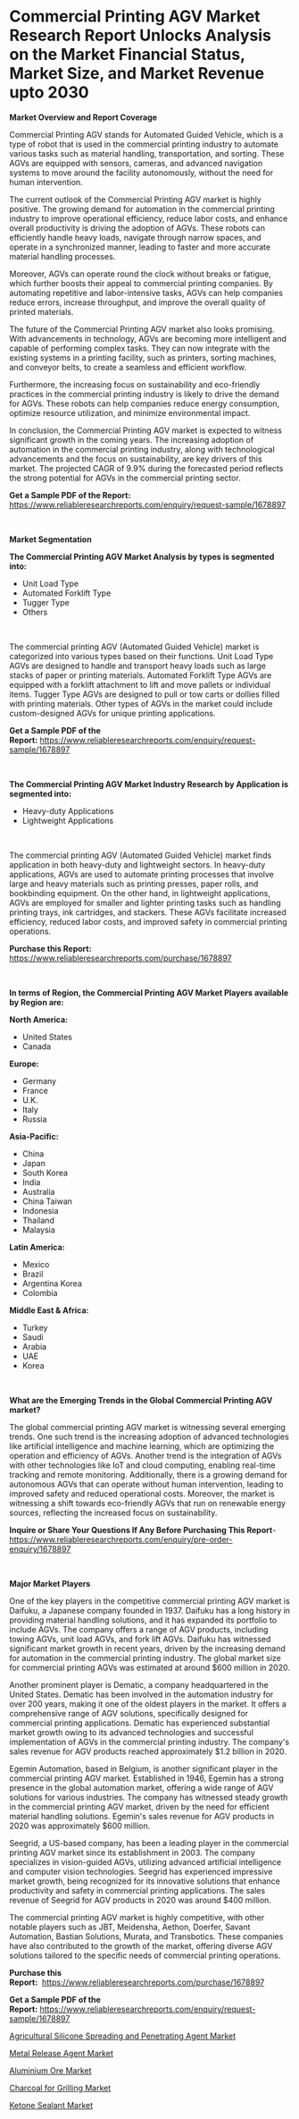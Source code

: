 <p><h1>Commercial Printing AGV Market Research Report Unlocks Analysis on the Market Financial Status, Market Size, and Market Revenue upto 2030</h1></p><p><strong>Market Overview and Report Coverage</strong></p>
<p><p>Commercial Printing AGV stands for Automated Guided Vehicle, which is a type of robot that is used in the commercial printing industry to automate various tasks such as material handling, transportation, and sorting. These AGVs are equipped with sensors, cameras, and advanced navigation systems to move around the facility autonomously, without the need for human intervention.</p><p>The current outlook of the Commercial Printing AGV market is highly positive. The growing demand for automation in the commercial printing industry to improve operational efficiency, reduce labor costs, and enhance overall productivity is driving the adoption of AGVs. These robots can efficiently handle heavy loads, navigate through narrow spaces, and operate in a synchronized manner, leading to faster and more accurate material handling processes.</p><p>Moreover, AGVs can operate round the clock without breaks or fatigue, which further boosts their appeal to commercial printing companies. By automating repetitive and labor-intensive tasks, AGVs can help companies reduce errors, increase throughput, and improve the overall quality of printed materials.</p><p>The future of the Commercial Printing AGV market also looks promising. With advancements in technology, AGVs are becoming more intelligent and capable of performing complex tasks. They can now integrate with the existing systems in a printing facility, such as printers, sorting machines, and conveyor belts, to create a seamless and efficient workflow.</p><p>Furthermore, the increasing focus on sustainability and eco-friendly practices in the commercial printing industry is likely to drive the demand for AGVs. These robots can help companies reduce energy consumption, optimize resource utilization, and minimize environmental impact.</p><p>In conclusion, the Commercial Printing AGV market is expected to witness significant growth in the coming years. The increasing adoption of automation in the commercial printing industry, along with technological advancements and the focus on sustainability, are key drivers of this market. The projected CAGR of 9.9% during the forecasted period reflects the strong potential for AGVs in the commercial printing sector.</p></p>
<p><strong>Get a Sample PDF of the Report:</strong> <a href="https://www.reliableresearchreports.com/enquiry/request-sample/1678897">https://www.reliableresearchreports.com/enquiry/request-sample/1678897</a></p>
<p>&nbsp;</p>
<p><strong>Market Segmentation</strong></p>
<p><strong>The Commercial Printing AGV Market Analysis by types is segmented into:</strong></p>
<p><ul><li>Unit Load Type</li><li>Automated Forklift Type</li><li>Tugger Type</li><li>Others</li></ul></p>
<p>&nbsp;</p>
<p><p>The commercial printing AGV (Automated Guided Vehicle) market is categorized into various types based on their functions. Unit Load Type AGVs are designed to handle and transport heavy loads such as large stacks of paper or printing materials. Automated Forklift Type AGVs are equipped with a forklift attachment to lift and move pallets or individual items. Tugger Type AGVs are designed to pull or tow carts or dollies filled with printing materials. Other types of AGVs in the market could include custom-designed AGVs for unique printing applications.</p></p>
<p><strong>Get a Sample PDF of the Report:</strong>&nbsp;<a href="https://www.reliableresearchreports.com/enquiry/request-sample/1678897">https://www.reliableresearchreports.com/enquiry/request-sample/1678897</a></p>
<p>&nbsp;</p>
<p><strong>The Commercial Printing AGV Market Industry Research by Application is segmented into:</strong></p>
<p><ul><li>Heavy-duty Applications</li><li>Lightweight Applications</li></ul></p>
<p>&nbsp;</p>
<p><p>The commercial printing AGV (Automated Guided Vehicle) market finds application in both heavy-duty and lightweight sectors. In heavy-duty applications, AGVs are used to automate printing processes that involve large and heavy materials such as printing presses, paper rolls, and bookbinding equipment. On the other hand, in lightweight applications, AGVs are employed for smaller and lighter printing tasks such as handling printing trays, ink cartridges, and stackers. These AGVs facilitate increased efficiency, reduced labor costs, and improved safety in commercial printing operations.</p></p>
<p><strong>Purchase this Report:</strong>&nbsp; <a href="https://www.reliableresearchreports.com/purchase/1678897">https://www.reliableresearchreports.com/purchase/1678897</a></p>
<p>&nbsp;</p>
<p><strong>In terms of Region, the Commercial Printing AGV Market Players available by Region are:</strong></p>
<p>
    <p> <strong> North America: </strong>
        <ul>
            <li>United States</li>
            <li>Canada</li>
        </ul>
        </p> 
    <p> <strong> Europe: </strong>
        <ul>
            <li>Germany</li>
            <li>France</li>
            <li>U.K.</li>
            <li>Italy</li>
            <li>Russia</li>
        </ul>
        </p> 
    <p> <strong> Asia-Pacific: </strong>
        <ul>
            <li>China</li>
            <li>Japan</li>
            <li>South Korea</li>
            <li>India</li>
            <li>Australia</li>
            <li>China Taiwan</li>
            <li>Indonesia</li>
            <li>Thailand</li>
            <li>Malaysia</li>
        </ul>
        </p> 
    <p> <strong> Latin America: </strong>
        <ul>
            <li>Mexico</li>
            <li>Brazil</li>
            <li>Argentina Korea</li>
            <li>Colombia</li>
        </ul>
        </p> 
    <p> <strong> Middle East & Africa: </strong>
        <ul>
            <li>Turkey</li>
            <li>Saudi</li>
            <li>Arabia</li>
            <li>UAE</li>
            <li>Korea</li>
        </ul>
    </p>
    </p>
<p>&nbsp;</p>
<p><strong>What are the Emerging Trends in the Global Commercial Printing AGV market?</strong></p>
<p><p>The global commercial printing AGV market is witnessing several emerging trends. One such trend is the increasing adoption of advanced technologies like artificial intelligence and machine learning, which are optimizing the operation and efficiency of AGVs. Another trend is the integration of AGVs with other technologies like IoT and cloud computing, enabling real-time tracking and remote monitoring. Additionally, there is a growing demand for autonomous AGVs that can operate without human intervention, leading to improved safety and reduced operational costs. Moreover, the market is witnessing a shift towards eco-friendly AGVs that run on renewable energy sources, reflecting the increased focus on sustainability.</p></p>
<p><strong>Inquire or Share Your Questions If Any Before Purchasing This Report</strong>- <a href="https://www.reliableresearchreports.com/enquiry/pre-order-enquiry/1678897">https://www.reliableresearchreports.com/enquiry/pre-order-enquiry/1678897</a></p>
<p>&nbsp;</p>
<p><strong>Major Market Players</strong></p>
<p><p>One of the key players in the competitive commercial printing AGV market is Daifuku, a Japanese company founded in 1937. Daifuku has a long history in providing material handling solutions, and it has expanded its portfolio to include AGVs. The company offers a range of AGV products, including towing AGVs, unit load AGVs, and fork lift AGVs. Daifuku has witnessed significant market growth in recent years, driven by the increasing demand for automation in the commercial printing industry. The global market size for commercial printing AGVs was estimated at around $600 million in 2020.</p><p>Another prominent player is Dematic, a company headquartered in the United States. Dematic has been involved in the automation industry for over 200 years, making it one of the oldest players in the market. It offers a comprehensive range of AGV solutions, specifically designed for commercial printing applications. Dematic has experienced substantial market growth owing to its advanced technologies and successful implementation of AGVs in the commercial printing industry. The company's sales revenue for AGV products reached approximately $1.2 billion in 2020.</p><p>Egemin Automation, based in Belgium, is another significant player in the commercial printing AGV market. Established in 1946, Egemin has a strong presence in the global automation market, offering a wide range of AGV solutions for various industries. The company has witnessed steady growth in the commercial printing AGV market, driven by the need for efficient material handling solutions. Egemin's sales revenue for AGV products in 2020 was approximately $600 million.</p><p>Seegrid, a US-based company, has been a leading player in the commercial printing AGV market since its establishment in 2003. The company specializes in vision-guided AGVs, utilizing advanced artificial intelligence and computer vision technologies. Seegrid has experienced impressive market growth, being recognized for its innovative solutions that enhance productivity and safety in commercial printing applications. The sales revenue of Seegrid for AGV products in 2020 was around $400 million.</p><p>The commercial printing AGV market is highly competitive, with other notable players such as JBT, Meidensha, Aethon, Doerfer, Savant Automation, Bastian Solutions, Murata, and Transbotics. These companies have also contributed to the growth of the market, offering diverse AGV solutions tailored to the specific needs of commercial printing operations.</p></p>
<p><strong>Purchase this Report:</strong>&nbsp;&nbsp;<a href="https://www.reliableresearchreports.com/purchase/1678897">https://www.reliableresearchreports.com/purchase/1678897</a></p>
<p></p>
<p><strong>Get a Sample PDF of the Report:</strong>&nbsp;<a href="https://www.reliableresearchreports.com/enquiry/request-sample/1678897">https://www.reliableresearchreports.com/enquiry/request-sample/1678897</a></p>
<p><p><a href="https://www.linkedin.com/pulse/agricultural-silicone-spreading-penetrating-agent-market/">Agricultural Silicone Spreading and Penetrating Agent Market</a></p><p><a href="https://www.linkedin.com/pulse/metal-release-agent-market-research-report-provides-thorough/">Metal Release Agent Market</a></p><p><a href="https://medium.com/@janbogisich/aluminium-ore-market-size-growth-forecast-2023-2030-e41ca2f125ae">Aluminium Ore Market</a></p><p><a href="https://medium.com/@jenniebrown07/charcoal-for-grilling-market-size-growth-forecast-2023-2030-0aee5a9569c9">Charcoal for Grilling Market</a></p><p><a href="https://www.linkedin.com/pulse/ketone-sealant-market-challenges-opportunities-growth-drivers/">Ketone Sealant Market</a></p></p>